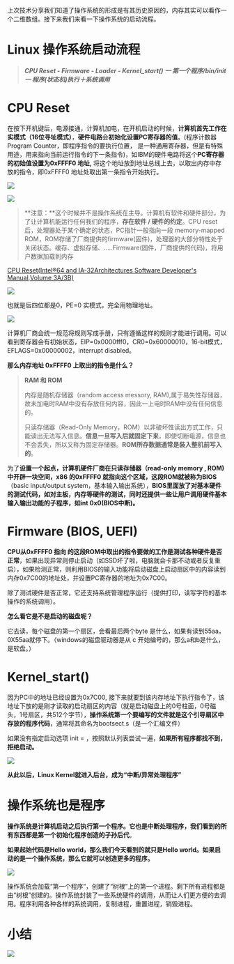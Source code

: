 上次技术分享我们知道了操作系统的形成是有其历史原因的，内存其实可以看作一个二维数组。接下来我们来看一下操作系统的启动流程。

# **Linux 操作系统启动流程**

> ##### **CPU Reset - Firmware - Loader - Kernel\_start() 一 第一个程序/bin/init 一 程序(状态机)执行＋系统调用**

# CPU Reset

在按下开机键后，电源接通，计算机加电，在开机启动的时候，**计算机首先工作在实模式（16位寻址模式）**，**硬件电路**会**初始化设置PC寄存器的值**。(程序计数器 Program Counter，即程序指令的要执行位置， 是一种通用寄存器，但是有特殊用途，用来指向当前运行指令的下一条指令)，如IBM的硬件电路将这个**PC寄存器的初始值设置为0xFFFF0 地址,** 将这个地址放到地址总线上去，以取出内存中存放的指令，即0xFFFF0 地址处取出第一条指令开始执行。

![](https://pan.udolphin.com/files/image/2022/6/cdf8e3dad9778eb5d46cf9cc1294df45.png)

![](https://pan.udolphin.com/files/image/2022/6/93231264762366401a98a4e19859e473.png)

> **注意：**这个时候并不是操作系统在主导。计算机有软件和硬件部分，为了让计算机能运行任何我们的程序，**存在软件 / 硬件的约定**。CPU reset后，处理器处于某个确定的状态，PC指针一般指向一段 memory-mapped ROM，ROM存储了厂商提供的firmware(固件)，处理器的大部分特性处于关闭状态。缓存、虚拟存储、.….Firmware(固件，厂商提供的代码)，将用户数据加载到内存

[CPU Reset(Intel®64 and IA-32Architectures Software Developer's Manual,Volume 3A/3B)](https://www.intel.com/content/www/us/en/architecture-and-technology/64-ia-32-architectures-software-developer-vol-3a-part-1-manual.html)

![](https://pan.udolphin.com/files/image/2022/9/ee22b94d4f0e0c8a41ae2fc581c63ed5.png)

也就是后四位都是0，PE=0 实模式，完全用物理地址。

![](https://pan.udolphin.com/files/image/2022/9/0ff0b1be369aec5caebf8a6c763a2693.png)

计算机厂商会统一规范将规则写成手册，只有遵循这样的规则才能进行调用。可以看到寄存器会有初始状态，EIP=0x0000fff0，CR0=0x60000010，16-bit模式，EFLAGS=0x00000002，interrupt disabled。

**那么内存地址 0xFFFF0 上取出的指令是什么？**

> **RAM 和 ROM**
>
> 内存是随机存储器（random access messory, RAM),属于易失性存储器，故未加电时RAM中没有存放任何内容，因此一上电时RAM中没有任何信息的。
>
> 只读存储器（Read-Only Memory，ROM）以非破坏性读出方式工作，只能读出无法写入信息。**信息一旦写入后就固定下来**，即使切断电源，信息也不会丢失，所以又称为固定存储器。**ROM所存数据通常是装入整机前写入的**。

为了**设置一个起点，**计算机硬件厂商在只读存储器（read-only memory , ROM)中开辟一块空间，x86 的0xFFFF0 就指向这个区域，这段**ROM就被称为BIOS**（basic input/output system，基本输入输出系统），**BIOS里面放了对基本硬件的测试代码，如对主板，内存等硬件的测试，同时还提供一些让用户调用硬件基本输入输出功能的子程序，如int 0x0(BIOS中断)。**

# Firmware (BIOS, UEFI)

**CPU从0xFFFF0 指向 的这段ROM中取出的指令要做的工作是测试各种硬件是否正常**，如果出现异常则停止启动（如SSD坏了啦，电脑就会卡那不动或者反复重启），如果检测正常，则利用BIOS的输入功能将启动磁盘上启动扇区中的内容读到内存0x7C00的地址处，并设置PC寄存器的地址为0x7C00。

除了测试硬件是否正常，它还支持系统管理程序运行（提供打印，读写字符的基本操作的系统调用）。

**怎么看它是不是启动的磁盘呢？**

它去读，每个磁盘的第一个扇区，会看最后两个byte 是什么，如果有读到55aa，0X55aa就停下。（windows的磁盘驱动器是从 c 开始编号的，那么a和b是什么，是软盘。）

# **Kernel\_start()**

因为PC中的地址已经设置为0x7C00, 接下来就要到该内存地址下执行指令了，该地址下放的是刚才读取的启动扇区的内容（就是启动磁盘上的0号柱面，0号磁头，1号扇区，共512个字节），**操作系统第一个要编写的文件就是这个引导扇区中存放的程序代码**，通常将其命名为bootsect.s（是一个汇编文件）

如果没有指定启动选项 init = ，按照默认列表尝试一遍，**如果所有程序都找不到，拒绝启动。**

![](https://pan.uinosoft.cn/files/image/2022/6/12e2f0fe861b105a664688dab7fb43de.png)

**从此以后，Linux Kernel就进入后台，成为“中断/异常处理程序”**

# **操作系统也是程序**

**操作系统是计算机启动之后执行第一个程序。**它也是中断处理程序，我们看到的所有东西都是第一个初始化程序创造的**子孙后代**。

**如果起始代码是Hello world，那么我们今天看到的就只是Hello world。如果启动的是一个操作系统，那么它就可以创造更多的程序。**

![](https://pan.uinosoft.cn/files/image/2022/6/e272f30cc2646324a66c828921018ef5.png)

操作系统会加载“第一个程序”，创建了“树根”上的第一个进程。剩下所有进程都是由“树根”创建的。操作系统封装了一些系统硬件的调用，从而让人们更方便的去调用。程序利用各种各样的系统调用，复制进程，重置进程，销毁进程。

# 小结

![](https://pan.udolphin.com/files/image/2022/9/03529992e1f5726c7702ca389dceec68.jpg)